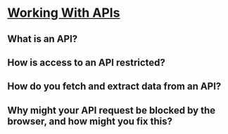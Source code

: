 # [Working With APIs][def]

## What is an API?

## How is access to an API restricted?

## How do you fetch and extract data from an API?

## Why might your API request be blocked by the browser, and how might you fix this?


[def]: https://www.theodinproject.com/lessons/node-path-javascript-working-with-apis#knowledge-check